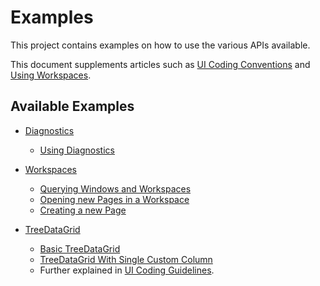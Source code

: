 # Examples

This project contains examples on how to use the various APIs available.

This document supplements articles such as [UI Coding Conventions](https://nexus-mods.github.io/NexusMods.App/development-guidelines/UICodingGuidelines/)
and [Using Workspaces](https://nexus-mods.github.io/NexusMods.App/development-guidelines/UsingWorkspaces/).

## Available Examples

- [Diagnostics](./Diagnostics/README.md)
  - [Using Diagnostics](./Diagnostics/UsingDiagnostics.cs)
- [Workspaces](./Workspaces/README.md)
    - [Querying Windows and Workspaces](./Workspaces/001-querying-windows-and-workspaces.cs)
    - [Opening new Pages in a Workspace](./Workspaces/002-opening-new-pages.cs)
    - [Creating a new Page](./Workspaces/003-creating-new-pages.cs)

- [TreeDataGrid](./TreeDataGrid/README.md)
  - [Basic TreeDataGrid](./TreeDataGrid/Basic)
  - [TreeDataGrid With Single Custom Column](./TreeDataGrid/SingleColumn)
  - Further explained in [UI Coding Guidelines](../../docs/developers/development-guidelines/UICodingGuidelines.md#trees-with-columns-treedatagrid).
